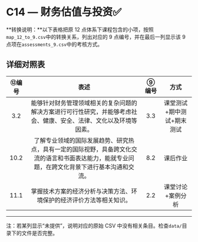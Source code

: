 # C14 — 财务估值与投资:white_check_mark:

**转换说明：**以下表格把原 12 点体系下课程包含的小项，按照`map_12_to_9.csv`中的转换关系，列出对应的 9 点编号，并在最后一列显示该 9 点项在`assessments_9.csv`中的考核方式。

## 详细对照表

| ⑫编号 | 表述 | ⑨编号 | 方式 |
|:---:|:---:|:---:|:---:|
| 3.2 | 能够针对财务管理领域相关的复杂问题的解决方案进行可行性研究，并能够考虑社会、健康、安全、法律、文化以及环境等因素。 | 3.3 | 课堂测试+期中测试+期末测试 |
| 10.2 | 了解专业领域的国际发展趋势、研究热点，具有一定的国际视野，具备跨文化交流的语言和书面表达能力，能就专业问题，在跨文化背景下进行基本沟通和交流。 | 8.2 | 课后作业 |
| 11.1 | 掌握技术方案的经济分析与决策方法、环境保护的经济评价方法等相关知识。 | 2.2 | 课堂讨论+案例分析 |

---

注：若某列显示“未提供”，说明对应的原始 CSV 中没有相关条目。检查`data/`目录下的文件是否完整。
